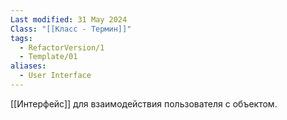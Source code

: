```yaml
---
Last modified: 31 May 2024
Class: "[[Класс - Термин]]"
tags:
  - RefactorVersion/1
  - Template/01
aliases:
  - User Interface
---
```

[[Интерфейс]] для взаимодействия пользователя с объектом.